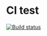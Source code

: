 # CI test

[![Build status](https://ci.appveyor.com/api/projects/status/bpuq8a4p3791ht3d?svg=true)](https://ci.appveyor.com/project/0spailona/matchers)